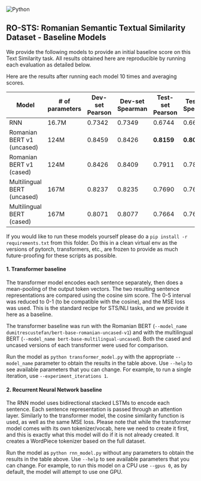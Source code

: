 ![Python](https://img.shields.io/badge/Python-3-brightgreen) 

## RO-STS: Romanian Semantic Textual Similarity Dataset - Baseline Models

We provide the following models to provide an initial baseline score on this Text Similarity task. All results obtained here are reproducible by running each evaluation as detailed below.

Here are the results after running each model 10 times and averaging scores. 

| Model                       	| # of parameters  	| Dev-set Pearson 	| Dev-set Spearman 	| Test-set Pearson 	| Test-set Spearman 	|
|-----------------------------	|------------------	|-----------------	|------------------	|------------------	|-------------------	|
| RNN                         	|       16.7M      	|      0.7342     	|      0.7349      	|      0.6744      	|       0.6662      	|
| Romanian BERT v1 (uncased)  	|       124M       	|      0.8459     	|      0.8426      	|    **0.8159**    	|     **0.8086**    	|
| Romanian BERT v1 (cased)    	|       124M       	|      0.8426     	|      0.8409      	|      0.7911      	|       0.7826      	|
| Multilingual BERT (uncased) 	|       167M       	|      0.8237     	|      0.8235      	|      0.7690      	|       0.7650      	|
| Multilingual BERT (cased)   	|       167M       	|      0.8071     	|      0.8077      	|      0.7664      	|       0.7641      	|

If you would like to run these models yourself please do a ``pip install -r requirements.txt`` from this folder. Do this in a clean virtual env as the versions of pytorch, transformers, etc., are frozen to provide as much future-proofing for these scripts as possible.

#### 1. Transformer baseline

The transformer model encodes each sentence separately, then does a mean-pooling of the output token vectors. The two resulting sentence representations are compared using the cosine sim score. The 0-5 interval was reduced to 0-1 (to be compatible with the cosine), and the MSE loss was used. This is the standard recipe for STS/NLI tasks, and we provide it here as a baseline.

The transformer baseline was run with the Romanian BERT (``--model_name dumitrescustefan/bert-base-romanian-uncased-v1``) and with the multilingual BERT (``--model_name bert-base-multilingual-uncased``). Both the cased and uncased versions of each transformer were used for comparison.    

Run the model as ``python transformer_model.py`` with the appropriate ``--model_name`` parameter to obtain the results in the table above. Use ``--help`` to see available parameters that you can change. For example, to run a single iteration, use ``--experiment_iterations 1``.

#### 2. Recurrent Neural Network baseline

The RNN model uses bidirectional stacked LSTMs to encode each sentence. Each sentence representation is passed through an attention layer. Similarly to the transformer model, the cosine similarity function is used, as well as the same MSE loss. Please note that while the transformer model comes with its own tokenizer/vocab, here we need to create it first, and this is exactly what this model will do if it is not already created. It creates a WordPiece tokenizer based on the full dataset. 

Run the model as ``python rnn_model.py`` without any parameters to obtain the results in the table above. Use ``--help`` to see available parameters that you can change. For example, to run this model on a CPU use ``--gpus 0``, as by default, the model will attempt to use one GPU.
